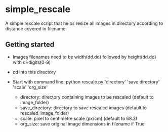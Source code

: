 # simple_rescale
A simple rescale script that helps resize all images in directory according to distance covered in filename

## Getting started
* Images filenames need to be width(dd.dd) followed by height(dd.dd) with d=digits(0-9)

* cd into this directory
* Start with command line: python rescale.py 'directory' 'save directory' 'scale' 'org_size'

  * directory: directory containing images to be rescaled (default to image_folder)
  * save_directory: directory to save rescaled images (default to rescaled_image_folder)
  * scale: pixel to centimetre scale (px/cm) (default to 68.3)
  * org_size: save original image dimensions in filename if True
